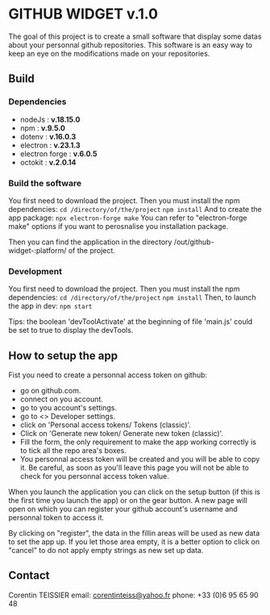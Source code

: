# GITHUB WIDGET v.1.0

The goal of this project is to create a small software that display some datas about your personnal github repositories.
This software is an easy way to keep an eye on the modifications made on your repositories.

## Build

### Dependencies
- nodeJs : **v.18.15.0**
- npm : **v.9.5.0**
- dotenv : **v.16.0.3**
- electron : **v.23.1.3**
- electron forge : **v.6.0.5**
- octokit : **v.2.0.14**

### Build the software

You first need to download the project. Then you must install the npm dependencies:
`cd /directory/of/the/project`
`npm install`
And to create the app package:
`npx electron-forge make`
You can refer to "electron-forge make" options if you want to perosnalise you installation package.

Then you can find the application in the directory /out/github-widget-:platform/ of the project.

### Development

You first need to download the project. Then you must install the npm dependencies:
`cd /directory/of/the/project`
`npm install`
Then, to launch the app in dev:
`npm start`

Tips: the boolean 'devToolActivate' at the beginning of file 'main.js' could be set to true to display the devTools.

## How to setup the app

Fist you need to create a personnal access token on github:
- go on github.com.
- connect on you account.
- go to you account's settings.
- go to <> Developer settings.
- click on 'Personal access tokens/ Tokens (classic)'.
- Click on 'Generate new token/ Generate new token (classic)'.
- Fill the form, the only requirement to make the app working correctly is to tick all the repo area's boxes.
- You personnal access token will be created and you will be able to copy it. Be careful, as soon as you'll leave this page you will not be able to check for you personnal access token value. 

When you launch the application you can click on the setup button (if this is the first time you launch the app) or on the gear button. A new page will open on which you can register your github account's username and personnal token to access it.

By clicking on "register", the data in the fillin areas will be used as new data to set the app up. If you let those area empty, it is a better option to click on "cancel" to do not apply empty strings as new set up data.


## Contact

Corentin TEISSIER
email: corentinteiss@yahoo.fr
phone: +33 (0)6 95 65 90 48